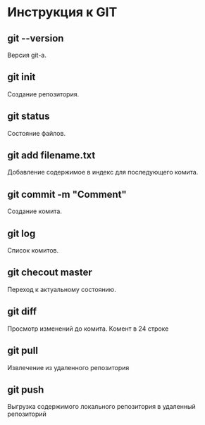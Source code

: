 # Инструкция к GIT
## git --version
Версия git-а.

## git init
Создание репозитория.

## git status
Состояние файлов.

## git add filename.txt
Добавление содержимое в индекс для последующего комита.

## git commit -m "Comment"
Создание комита.

## git log
Список комитов.

## git checout master
Переход к актуальному состоянию.

## git diff
Просмотр изменений до комита. Комент в 24 строке

## git pull
Извлечение из удаленного репозитория

## git push
Выгрузка содержимого локального репозитория в удаленный репозиторий